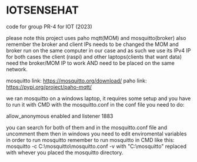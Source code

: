 # IOTSENSEHAT
code for group PR-4 for IOT (2023)

please note this project uses paho mqtt(MOM) and mosquitto(broker)
also remember the broker and client IPs needs to be changed
the MOM and broker run on the same computer in our case and as such we use its IPv4 IP for both cases
the client (raspi) and other laptops(clients that want data) need the broker/MOM IP to work AND need to be placed on the same network.

mosquitto link: https://mosquitto.org/download/
paho link: https://pypi.org/project/paho-mqtt/

we ran mosquitto on a windows laptop, it requires some setup and you have to run it with CMD with the mosquitto.conf
in the conf file you need to do:

allow_anonymous enabled and
listener 1883 

you can search for both of them and in the mosquitto.conf file and uncomment them
then in windows you need to edit enviromental variables in order to run mosquitto
remember to run mosquitto in CMD like this: mosquitto -c C:\mosquitto\mosquitto.conf -v
with "C:\mosquitto\" replaced with whever you placed the mosquitto directory.
